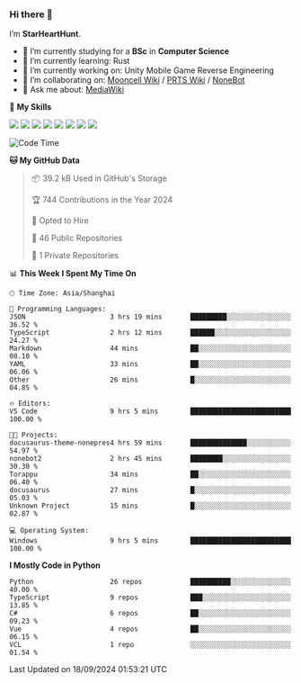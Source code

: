 ### Hi there 👋

I’m **StarHeartHunt**.

- 🏫 I’m currently studying for a **BSc** in **Computer Science**
- 🌱 I’m currently learning: Rust
- 🔭 I’m currently working on: Unity Mobile Game Reverse Engineering
- 👯 I’m collaborating on: [Mooncell Wiki](https://fgo.wiki/) / [PRTS Wiki](http://prts.wiki/) / [NoneBot](https://github.com/nonebot)
- 💬 Ask me about: [MediaWiki](https://www.mediawiki.org)

🌟 **My Skills**

![](https://img.shields.io/badge/-Python-3e74a2?style=flat-square&logo=Python&logoColor=fff)
![](https://img.shields.io/badge/-Node.js-339933?style=flat-square&logo=node.js&logoColor=fff)
![](https://img.shields.io/badge/-Vue-4fc08d?style=flat-square&logo=vue.js&logoColor=fff)
![](https://img.shields.io/badge/-React-2d98ce?style=flat-square&logo=React&logoColor=fff)
![](https://img.shields.io/badge/-TypeScript-3178C6?style=flat-square&logo=TypeScript&logoColor=fff)
![](https://img.shields.io/badge/-Docker-2496ED?style=flat-square&logo=Docker&logoColor=fff)
![](https://img.shields.io/badge/-Linux-000000?style=flat-square&logo=Linux&logoColor=fff)
![](https://img.shields.io/badge/-Dotnet-512bd4?style=flat-square&logo=.net&logoColor=fff)

<!--START_SECTION:waka-->
![Code Time](http://img.shields.io/badge/Code%20Time-1%2C346%20hrs%2013%20mins-blue)

**🐱 My GitHub Data** 

> 📦 39.2 kB Used in GitHub's Storage 
 > 
> 🏆 744 Contributions in the Year 2024
 > 
> 💼 Opted to Hire
 > 
> 📜 46 Public Repositories 
 > 
> 🔑 1 Private Repositories 
 > 
📊 **This Week I Spent My Time On** 

```text
🕑︎ Time Zone: Asia/Shanghai

💬 Programming Languages: 
JSON                     3 hrs 19 mins       █████████░░░░░░░░░░░░░░░░   36.52 % 
TypeScript               2 hrs 12 mins       ██████░░░░░░░░░░░░░░░░░░░   24.27 % 
Markdown                 44 mins             ██░░░░░░░░░░░░░░░░░░░░░░░   08.10 % 
YAML                     33 mins             ██░░░░░░░░░░░░░░░░░░░░░░░   06.06 % 
Other                    26 mins             █░░░░░░░░░░░░░░░░░░░░░░░░   04.85 % 

🔥 Editors: 
VS Code                  9 hrs 5 mins        █████████████████████████   100.00 % 

🐱‍💻 Projects: 
docusaurus-theme-nonepres4 hrs 59 mins       ██████████████░░░░░░░░░░░   54.97 % 
nonebot2                 2 hrs 45 mins       ████████░░░░░░░░░░░░░░░░░   30.30 % 
Torappu                  34 mins             ██░░░░░░░░░░░░░░░░░░░░░░░   06.40 % 
docusaurus               27 mins             █░░░░░░░░░░░░░░░░░░░░░░░░   05.03 % 
Unknown Project          15 mins             █░░░░░░░░░░░░░░░░░░░░░░░░   02.87 % 

💻 Operating System: 
Windows                  9 hrs 5 mins        █████████████████████████   100.00 % 
```

**I Mostly Code in Python** 

```text
Python                   26 repos            ██████████░░░░░░░░░░░░░░░   40.00 % 
TypeScript               9 repos             ███░░░░░░░░░░░░░░░░░░░░░░   13.85 % 
C#                       6 repos             ██░░░░░░░░░░░░░░░░░░░░░░░   09.23 % 
Vue                      4 repos             ██░░░░░░░░░░░░░░░░░░░░░░░   06.15 % 
VCL                      1 repo              ░░░░░░░░░░░░░░░░░░░░░░░░░   01.54 % 
```




 Last Updated on 18/09/2024 01:53:21 UTC
<!--END_SECTION:waka-->
